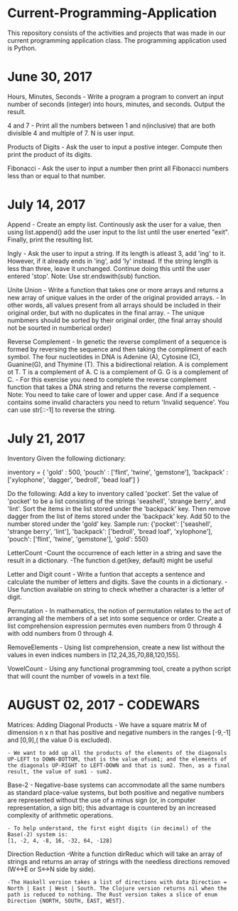 # Current-Programming-Application

This repository consists of the activities and projects that was made in our current programming application class. The programming application used is Python.

# June 30, 2017
Hours, Minutes, Seconds
	- Write a program a program to convert an input number of seconds (integer) into hours, minutes, and seconds. Output the result.

4 and 7
	- Print all the numbers between 1 and n(inclusive) that are both divisible 4 and multiple of 7. N is user input.

Products of Digits
	- Ask the user to input a postive integer. Compute then print the product of its digits.

Fibonacci
	- Ask the user to input a number then print all Fibonacci numbers less than or equal to that number.

# July 14, 2017
Append
	- Create an empty list. Continously ask the user for a value, then using list.append() add the user input to the list until the user enerted "exit". Finally, print the resulting list.

Ingly
	- Ask the user to input a string. If its length is atleast 3, add 'ing' to it. However, if it already ends in 'ing', add 'ly' instead. If the string length is less than three, leave it unchanged. Continue doing this until the user entered 'stop'. Note: Use str.endswith(sub) function.

Unite Union
	- Write a function that takes one or more arrays and returns a new array of unique values in the order of the original provided arrays.
	- In other words, all values present from all arrays should be included in their original order, but with no duplicates in the final array.
	- The unique numbmers should be sorted by their original order, (the final array should not be sourted in numberical order)

Reverse Complement
	- In genetic the reverse compliment of a sequence is formed by reversing the sequence and then taking the compliment of each symbol. The four nucleotides in DNA is Adenine (A), Cytosine (C), Guanine(G), and Thymine (T). This a bidirectional relation.
		A is complement ot T. T is a complement of A. C is a complement of G. G is a complement of C.
	- For this exercise you need to complete the reverse complement function that takes a DNA string and returns the reverse complement.
	- Note: You need to take care of lower and upper case. And if a sequence contains some invalid characters you need to return 'Invalid sequence'. You can use str[::-1] to reverse the string.

# July 21, 2017
Inventory
Given the following dictionary:

inventory = {
	'gold' : 500,
	'pouch' : ['flint', 'twine', 'gemstone'],
	'backpack' : ['xylophone', 'dagger', 'bedroll', 'bead loaf']
}

Do the following:
Add a key to inventory called 'pocket'.
Set the value of 'pocket' to be a list consisting of the strings 'seashell', 'strange berry', and 'lint'.
Sort the items in the list stored under the 'backpack' key.
Then remove dagger from the list of items stored under the 'backpack' key.
Add 50 to the number stored under the 'gold' key.
Sample run: {'pocket': ['seashell', 'strange berry', 'lint'], 'backpack': ['bedroll', 'bread loaf', 'xylophone'], 'pouch': ['flint', 'twine', 'gemstone'], 'gold': 550}

LetterCount
-Count the occurrence of each letter in a string and save the result in a dictionary. 
-The function d.get(key, default) might be useful

Letter and Digit count
	- Write a funtion that accepts a sentence and calculate the number of letters and digits. Save the counts in a dictionary.
	- Use function available on string to check whether a character is a letter of digit.

Permutation
	- In mathematics, the notion of permutation relates to the act of arranging all the members of a set into some sequence or order. Create a list comprehension expression permutes even numbers from 0 through 4 with odd numbers from 0 through 4.

RemoveElements
	- Using list comprehension, create a new list without the values in even indices numbers in [12,24,35,70,88,120,155].

VowelCount
	- Using any functional programming tool, create a python script that will count the number of vowels in a text file. 

# AUGUST 02, 2017 - CODEWARS
Matrices: Adding Diagonal Products
	- We have a square matrix M of dimension n x n that has positive and negative numbers in the ranges [-9,-1] and [0,9],( the value 0 is excluded).

	- We want to add up all the products of the elements of the diagonals UP-LEFT to DOWN-BOTTOM, that is the value ofsum1; and the elements of the diagonals UP-RIGHT to LEFT-DOWN and that is sum2. Then, as a final result, the value of sum1 - sum2.

Base-2
	- Negative-base systems can accommodate all the same numbers as standard place-value systems, but both positive and negative numbers are represented without the use of a minus sign (or, in computer representation, a sign bit); this advantage is countered by an increased complexity of arithmetic operations.

	- To help understand, the first eight digits (in decimal) of the Base(-2) system is:
	[1, -2, 4, -8, 16, -32, 64, -128]

Direction Reduction
	-Write a function dirReduc which will take an array of strings and returns an array of strings with the needless directions removed (W<->E or S<->N side by side).

	-The Haskell version takes a list of directions with data Direction = North | East | West | South. The Clojure version returns nil when the path is reduced to nothing. The Rust version takes a slice of enum Direction {NORTH, SOUTH, EAST, WEST}.